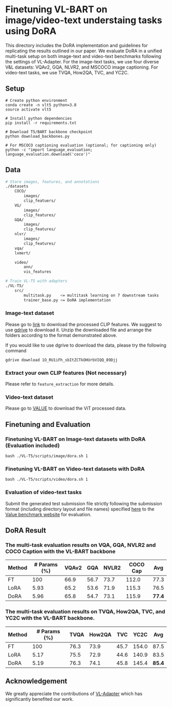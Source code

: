 # Finetuning VL-BART on image/video-text understaing tasks using DoRA

This directory includes the DoRA implementation and guidelines for replicating the results outlined in our paper.
We evaluate DoRA in a unified multi-task
setup on both image-text and video-text benchmarks following the settings of VL-Adapter. For the image-text tasks, we use four diverse V&L datasets: VQAv2, GQA, NLVR2, and MSCOCO image captioning. For video-text tasks, we use TVQA, How2QA, TVC, and YC2C. 

## Setup
```
# Create python environment
conda create -n vlt5 python=3.8
source activate vlt5

# Install python dependencies
pip install -r requirements.txt

# Download T5/BART backbone checkpoint
python download_backbones.py

# For MSCOCO captioning evaluation (optional; for captioning only)
python -c "import language_evaluation; language_evaluation.download('coco')"
```

## Data
```bash
# Store images, features, and annotations
./datasets
    COCO/
        images/
        clip_featuers/
    VG/
        images/
        clip_features/
    GQA/
        images/
        clip_features/
    nlvr/
        images/
        clip_features/
    vqa/
    lxmert/

    video/
        ann/
        vis_features

# Train VL-T5 with adapters
./VL-T5/
    src/
        multitask.py    <= multitask learning on 7 downstream tasks
        trainer_base.py <= DoRA implementation
```

### Image-text dataset
Please go to [link](https://drive.google.com/file/d/1O_RU1iFh_sbItZCTkOHUrbVIQQ_89Djj/view?usp=sharing) to download the processed CLIP features. We suggest to use [gdrive](https://github.com/prasmussen/gdrive) to download it. Unzip the downloaded file and arrange the folders according to the format demonstrated above.

If you would like to use dgrive to download the data, please try the following command

```
gdrive download 1O_RU1iFh_sbItZCTkOHUrbVIQQ_89Djj
```

### Extract your own CLIP features (Not necessary)
Please refer to `feature_extraction` for more details.

### Video-text dataset
Please go to [VALUE](https://github.com/VALUE-Leaderboard/DataRelease) to download the ViT processed data.

## Finetuning and Evaluation
### Finetuning VL-BART on Image-text datasets with DoRA (Evaluation included)
```
bash ./VL-T5/scripts/image/dora.sh 1
```
### Finetuning VL-BART on Video-text datasets with DoRA
```
bash ./VL-T5/scripts/video/dora.sh 1
```
### Evaluation of video-text tasks
Submit the generated test submission file strictly following the submission format (including directory layout and file names) specified [here](https://github.com/VALUE-Leaderboard/EvaluationTools) to the [Value benchmark website](https://value-benchmark.github.io/#:~:text=What%20is%20VALUE%3F,understanding%20both%20video%20and%20subtitles.) for evaluation.

## DoRA Result

### The multi-task evaluation results on VQA, GQA, NVLR2 and COCO Caption with the VL-BART backbone
| Method               |  # Params (%) | VQAv2 | GQA | NVLR2 | COCO Cap | Avg  |
|-----------------------|---------|--------|--------|-------------|--------------|---------|
| FT | 100 | 66.9 |56.7 | 73.7 |112.0| 77.3|
| LoRA | 5.93 |65.2 |53.6| 71.9| 115.3| 76.5|
| DoRA | 5.96 | 65.8 |54.7 |73.1 |115.9 | **77.4** |


### The multi-task evaluation results on TVQA, How2QA, TVC, and YC2C with the VL-BART backbone.
| Method                 |  # Params (%) |  TVQA | How2QA| TVC| YC2C | Avg  |
|-----------------------|---------|--------|--------|-------------|--------------|---------|
| FT | 100 | 76.3 | 73.9| 45.7| 154.0 | 87.5|
| LoRA | 5.17 | 75.5 | 72.9 | 44.6 | 140.9 | 83.5|
| DoRA | 5.19 |  76.3 | 74.1 | 45.8 | 145.4 | **85.4** |


## Acknowledgement
We greatly appreciate the contributions of [VL-Adapter](https://github.com/ylsung/VL_adapter) which has significantly benefited our work.
